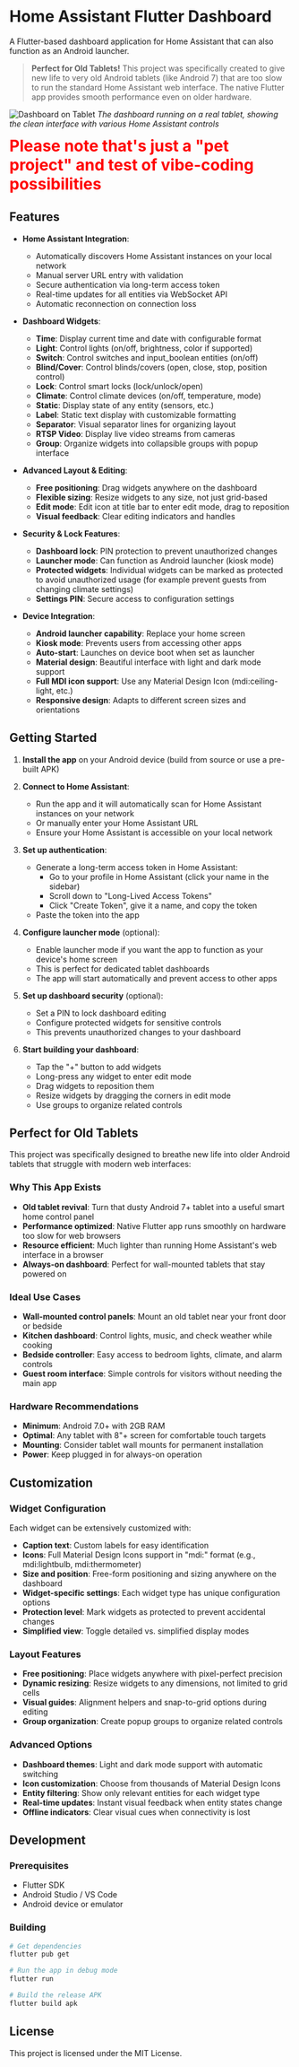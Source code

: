# Home Assistant Flutter Dashboard

A Flutter-based dashboard application for Home Assistant that can also function as an Android launcher.

> **Perfect for Old Tablets!** This project was specifically created to give new life to very old Android tablets (like Android 7) that are too slow to run the standard Home Assistant web interface. The native Flutter app provides smooth performance even on older hardware.

![Dashboard on Tablet](docs/tablet-interface.jpg)
*The dashboard running on a real tablet, showing the clean interface with various Home Assistant controls*

<p><span style="color: red; font-size: 2em;"><b>Please note that's just a "pet project" and test of vibe-coding possibilities</b></span></p>

## Features

- **Home Assistant Integration**:
  - Automatically discovers Home Assistant instances on your local network
  - Manual server URL entry with validation
  - Secure authentication via long-term access token
  - Real-time updates for all entities via WebSocket API
  - Automatic reconnection on connection loss

- **Dashboard Widgets**:
  - **Time**: Display current time and date with configurable format
  - **Light**: Control lights (on/off, brightness, color if supported)
  - **Switch**: Control switches and input_boolean entities (on/off)
  - **Blind/Cover**: Control blinds/covers (open, close, stop, position control)
  - **Lock**: Control smart locks (lock/unlock/open)
  - **Climate**: Control climate devices (on/off, temperature, mode)
  - **Static**: Display state of any entity (sensors, etc.)
  - **Label**: Static text display with customizable formatting
  - **Separator**: Visual separator lines for organizing layout
  - **RTSP Video**: Display live video streams from cameras
  - **Group**: Organize widgets into collapsible groups with popup interface

- **Advanced Layout & Editing**:
  - **Free positioning**: Drag widgets anywhere on the dashboard
  - **Flexible sizing**: Resize widgets to any size, not just grid-based
  - **Edit mode**: Edit icon at title bar to enter edit mode, drag to reposition
  - **Visual feedback**: Clear editing indicators and handles

- **Security & Lock Features**:
  - **Dashboard lock**: PIN protection to prevent unauthorized changes
  - **Launcher mode**: Can function as Android launcher (kiosk mode)
  - **Protected widgets**: Individual widgets can be marked as protected to avoid unauthorized usage (for example prevent guests from changing climate settings)
  - **Settings PIN**: Secure access to configuration settings

- **Device Integration**:
  - **Android launcher capability**: Replace your home screen
  - **Kiosk mode**: Prevents users from accessing other apps
  - **Auto-start**: Launches on device boot when set as launcher
  - **Material design**: Beautiful interface with light and dark mode support
  - **Full MDI icon support**: Use any Material Design Icon (mdi:ceiling-light, etc.)
  - **Responsive design**: Adapts to different screen sizes and orientations

## Getting Started

1. **Install the app** on your Android device (build from source or use a pre-built APK)

2. **Connect to Home Assistant**:
   - Run the app and it will automatically scan for Home Assistant instances on your network
   - Or manually enter your Home Assistant URL
   - Ensure your Home Assistant is accessible on your local network

3. **Set up authentication**:
   - Generate a long-term access token in Home Assistant:
     - Go to your profile in Home Assistant (click your name in the sidebar)
     - Scroll down to "Long-Lived Access Tokens"
     - Click "Create Token", give it a name, and copy the token
   - Paste the token into the app

4. **Configure launcher mode** (optional):
   - Enable launcher mode if you want the app to function as your device's home screen
   - This is perfect for dedicated tablet dashboards
   - The app will start automatically and prevent access to other apps

5. **Set up dashboard security** (optional):
   - Set a PIN to lock dashboard editing
   - Configure protected widgets for sensitive controls
   - This prevents unauthorized changes to your dashboard

6. **Start building your dashboard**:
   - Tap the "+" button to add widgets
   - Long-press any widget to enter edit mode
   - Drag widgets to reposition them
   - Resize widgets by dragging the corners in edit mode
   - Use groups to organize related controls

## Perfect for Old Tablets

This project was specifically designed to breathe new life into older Android tablets that struggle with modern web interfaces:

### Why This App Exists
- **Old tablet revival**: Turn that dusty Android 7+ tablet into a useful smart home control panel
- **Performance optimized**: Native Flutter app runs smoothly on hardware too slow for web browsers
- **Resource efficient**: Much lighter than running Home Assistant's web interface in a browser
- **Always-on dashboard**: Perfect for wall-mounted tablets that stay powered on

### Ideal Use Cases
- **Wall-mounted control panels**: Mount an old tablet near your front door or bedside
- **Kitchen dashboard**: Control lights, music, and check weather while cooking
- **Bedside controller**: Easy access to bedroom lights, climate, and alarm controls
- **Guest room interface**: Simple controls for visitors without needing the main app

### Hardware Recommendations
- **Minimum**: Android 7.0+ with 2GB RAM
- **Optimal**: Any tablet with 8"+ screen for comfortable touch targets
- **Mounting**: Consider tablet wall mounts for permanent installation
- **Power**: Keep plugged in for always-on operation

## Customization

### Widget Configuration
Each widget can be extensively customized with:
- **Caption text**: Custom labels for easy identification
- **Icons**: Full Material Design Icons support in "mdi:" format (e.g., mdi:lightbulb, mdi:thermometer)
- **Size and position**: Free-form positioning and sizing anywhere on the dashboard
- **Widget-specific settings**: Each widget type has unique configuration options
- **Protection level**: Mark widgets as protected to prevent accidental changes
- **Simplified view**: Toggle detailed vs. simplified display modes

### Layout Features
- **Free positioning**: Place widgets anywhere with pixel-perfect precision
- **Dynamic resizing**: Resize widgets to any dimensions, not limited to grid cells
- **Visual guides**: Alignment helpers and snap-to-grid options during editing
- **Group organization**: Create popup groups to organize related controls

### Advanced Options
- **Dashboard themes**: Light and dark mode support with automatic switching
- **Icon customization**: Choose from thousands of Material Design Icons
- **Entity filtering**: Show only relevant entities for each widget type
- **Real-time updates**: Instant visual feedback when entity states change
- **Offline indicators**: Clear visual cues when connectivity is lost

## Development

### Prerequisites

- Flutter SDK
- Android Studio / VS Code
- Android device or emulator

### Building

```bash
# Get dependencies
flutter pub get

# Run the app in debug mode
flutter run

# Build the release APK
flutter build apk
```

## License

This project is licensed under the MIT License.
